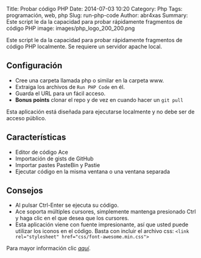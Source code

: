 Title: Probar código PHP
Date: 2014-07-03 10:20
Category: Php
Tags: programación, web, php
Slug: run-php-code
Author: abr4xas
Summary: Este script le da la capacidad para probar rápidamente fragmentos de código PHP
image: images/php_logo_200_200.png

 Este script le da la capacidad para probar rápidamente fragmentos de código PHP localmente. Se requiere un servidor apache local.
 
## Configuración

* Cree una carpeta llamada php o similar en la carpeta www.
* Extraiga los archivos de ```Run PHP Code``` en él.
* Guarda el URL para un fácil acceso.
* **Bonus points** clonar el repo y de vez en cuando hacer un ```git pull```

Esta aplicación está diseñada para ejecutarse localmente y no debe ser de acceso público.

## Características

* Editor de código Ace
* Importación de gists de GitHub
* Importar pastes PasteBin y Pastie
* Ejecutar código en la misma ventana o una ventana separada

## Consejos

* Al pulsar Ctrl-Enter se ejecuta su código.
* Ace soporta múltiples cursores, simplemente mantenga presionado Ctrl y haga clic en el que desea que los cursores.
* Esta aplicación viene con fuente impresionante, así que usted puede utilizar los iconos en el código. Basta con incluir el archivo css: ```<link rel="stylesheet" href="css/font-awesome.min.css">```

Para mayor información clic *[aquí](https://github.com/websiteduck/Run-PHP-Code)*.